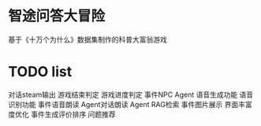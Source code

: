 # 智途问答大冒险
基于《十万个为什么》数据集制作的科普大富翁游戏

# TODO list
对话steam输出
游戏结束判定
游戏进度判定
事件NPC Agent
语音生成功能
语音识别功能
事件语音朗读
Agent对话朗读
Agent RAG检索
事件图片展示
界面丰富度优化
事件生成评价排序
问题推荐
